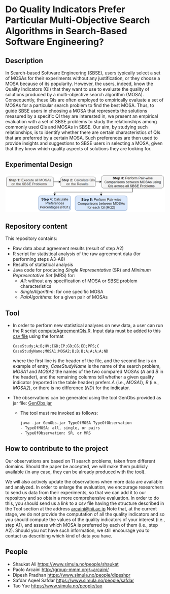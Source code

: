 # Do Quality Indicators Prefer Particular Multi-Objective Search Algorithms in Search-Based Software Engineering?

## Description
In Search-based Software Engineering (SBSE), users typically select a set of MOSAs for their experiments without any justification, or they choose a MOSA because of its popularity. However, the users, indeed, know the Quality Indicators (QI) that they want to use to evaluate the quality of solutions produced by a multi-objective search algorithm (MOSA). Consequently, these QIs are often employed to empirically evaluate a set of MOSAs for a particular search problem to find the best MOSA. Thus, to guide SBSE users in choosing a MOSA that represents the solutions measured by a specific QI they are interested in, we present an empirical evaluation with a set of SBSE problems to study the relationships among commonly used QIs and MOSAs in SBSE. Our aim, by studying such relationships, is to identify whether there are certain characteristics of QIs that are preferred by a certain MOSA. Such preferences are then used to provide insights and suggestions to SBSE users in selecting a MOSA, given that they know which quality aspects of solutions they are looking for.

## Experimental Design
![Process](https://github.com/mosaselection/mosaselectiongecco/blob/master/design.png)

## Repository content
This repository contains: 
* Raw data about agreement results (result of step A2)
* R script for statistical analysis of the raw agreement data (for performing steps A3-A8)
* Results of statistical analysis
* Java code for producing *Single Representative* (SR) and *Minimum Representative Set* (MRS) for:
  * *All*: without any specification of MOSA or SBSE problem characteristics
  * *SingleAlgorithm*: for one specific MOSA
  * *PairAlgorithms*: for a given pair of MOSAs
  
## Tool
* In order to perform new statistical analyses on new data, a user can run the R script [computeAgreementQIs.R](https://github.com/ERATOMMSD/QIsAgreementMOSAs/blob/master/statisticalTests/computeAgreementQIs.R). Input data must be added to this 
[csv file](https://github.com/ERATOMMSD/QIsAgreementMOSAs/blob/master/statisticalTests/inputData/inputData.csv) using the format
   ```
   CaseStudy;A;B;HV;IGD;EP;GD;GS;ED;PFS;C
   CaseStudyName;MOSA1;MOSA2;B;B;B;A;A;A;A;ND
   ```
   where the first line is the header of the file, and the second line is an example of entry; *CaseStudyName* is the name of the search problem, *MOSA1* and *MOSA2* the names of the two compared MOSAs (*A* and *B* in the header), and the remaining columns tell whether a given quality indicator (reported in the table header) prefers *A* (i.e., *MOSA1*), *B* (i.e., *MOSA2*), or there is no difference (*ND*) for the indicator. 

* The observations can be generated using the tool GenObs provided as jar file: [GenObs.jar](https://github.com/ERATOMMSD/QIsAgreementMOSAs/blob/master/code/generatorReprSets/GenObs.jar?raw=true)
  * The tool must me invoked as follows:
     ```
     java -jar GenObs.jar TypeOfMOSA TypeOfObservation
     - TypeOfMOSA: all, single, or pairs
     - TypeOfObservation: SR, or MRS
     ```

## How to contribute to the project
Our observations are based on 11 search problems, taken from different domains.
Should the paper be accepted, we will make them publicly available (in any case, they can be already produced with the tool).

We will also actively update the observations when more data are available and analyzed.
In order to enlarge the evaluation, we encourage researchers to send us data from their experiments, so that we can add it to our repository and so obtain a more comprehensive evaluation. In order to do this, you should send us a link to a csv file having the structure described in the Tool section at the address arcaini@nii.ac.jp
Note that, at the current stage, we do not provide the computation of all the quality indicators and so you should compute the values of the quality indicators of your interest (i.e., step A1), and assess which MOSA is preferred by each of them (i.e., step A2). Should you not have such information, we still encourage you to contact us describing which kind of data you have.


## People
* Shaukat Ali https://www.simula.no/people/shaukat
* Paolo Arcaini http://group-mmm.org/~arcaini/
* Dipesh Pradhan https://www.simula.no/people/dipeshpr
* Safdar Aqeel Safdar https://www.simula.no/people/safdar
* Tao Yue https://www.simula.no/people/tao
